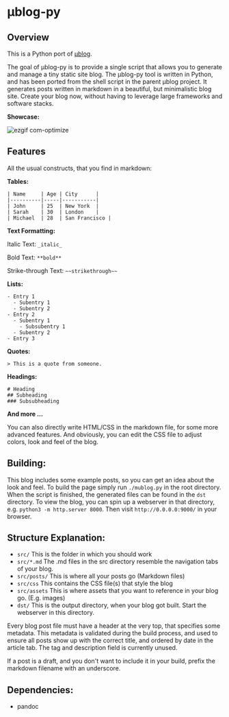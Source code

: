 # μblog-py

## Overview
This is a Python port of [μblog](https://github.com/766F6964/mublog).

The goal of μblog-py is to provide a single script that allows you to generate and manage a tiny static site blog.
The μblog-py tool is written in Python, and has been ported from the shell script in the parent μblog project. It generates posts written in markdown in a beautiful, but minimalistic blog site.
Create your blog now, without having to leverage large frameworks and software stacks.

**Showcase:** 

![ezgif com-optimize](https://github.com/766F6964/mublog/assets/34845270/193ad757-6996-498d-bd95-193540c70de2)

## Features
All the usual constructs, that you find in markdown:

**Tables:**

```
| Name     | Age | City      |
|----------|-----|-----------|
| John     | 25  | New York  |
| Sarah    | 30  | London    |
| Michael  | 28  | San Francisco |
```

**Text Formatting:**

Italic Text: `_italic_`

Bold Text: `**bold**`

Strike-through Text: `~~strikethrough~~`

**Lists:**
```
- Entry 1
  - Subentry 1
  - Subentry 2
- Entry 2
  - Subentry 1
    - Subsubentry 1
  - Subentry 2
- Entry 3
```

**Quotes:**

```
> This is a quote from someone.
```

**Headings:**

```
# Heading
## Subheading
### Subsubheading
```

**And more ...** 

You can also directly write HTML/CSS in the markdown file, for some more advanced features.
And obviously, you can edit the CSS file to adjust colors, look and feel of the blog.

## Building:

This blog includes some example posts, so you can get an idea about the look and feel.
To build the page simply run `./mublog.py` in the root directory. When the script is finished, the generated files can be found in the `dst` directory. To view the blog, you can spin up a webserver in that directory, e.g. `python3 -m http.server 8000`.
Then visit `http://0.0.0.0:9000/` in your browser.

## Structure Explanation:

- `src/` This is the folder in which you should work
- `src/*.md` The .md files in the src directory resemble the navigation tabs of your blog.
- `src/posts/` This is where all your posts go (Markdown files)
- `src/css` This contains the CSS file(s) that style the blog
- `src/assets` This is where assets that you want to reference in your blog go. (E.g. images)
- `dst/` This is the output directory, when your blog got built. Start the webserver in this directory.

Every blog post file must have a header at the very top, that specifies some metadata.
This metadata is validated during the build process, and used to ensure all posts show up with 
the correct title, and ordered by date in the article tab.
The tag and description field is currently unused.

If a post is a draft, and you don't want to include it in your build, prefix the markdown filename with an underscore.

## Dependencies:

- pandoc

